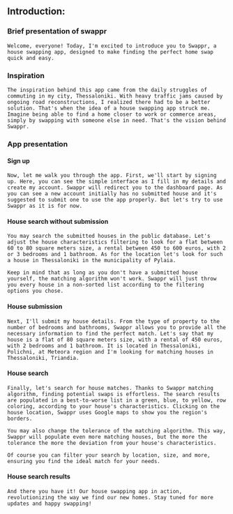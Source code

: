 ## Introduction:

### Brief presentation of swappr
    Welcome, everyone! Today, I'm excited to introduce you to Swappr, a house swapping app, designed to make finding the perfect home swap quick and easy.

### Inspiration
    The inspiration behind this app came from the daily struggles of commuting in my city, Thessaloniki. With heavy traffic jams caused by ongoing road reconstructions, I realized there had to be a better solution. That's when the idea of a house swapping app struck me. Imagine being able to find a home closer to work or commerce areas, simply by swapping with someone else in need. That's the vision behind Swappr.

### App presentation
#### Sign up
    Now, let me walk you through the app. First, we'll start by signing up. Here, you can see the simple interface as I fill in my details and create my account. Swappr will redirect you to the dashboard page. As you can see a new account initially has no submitted house and it's suggested to submit one to use the app properly. But let's try to use Swappr as it is for now.

#### House search without submission
    You may search the submitted houses in the public database. Let's adjust the house characteristics filtering to look for a flat between 60 to 80 square meters size, a rental between 450 to 600 euros, with 2 or 3 bedrooms and 1 bathroom. As for the location let's look for such a house in Thessaloniki in the municipality of Pylaia.
    
    Keep in mind that as long as you don't have a submitted house yourself, the matching algorithm won't work. Swappr will just throw you every house in a non-sorted list according to the filtering options you chose.

#### House submission
    Next, I'll submit my house details. From the type of property to the number of bedrooms and bathrooms, Swappr allows you to provide all the necessary information to find the perfect match. Let's say that my house is a flat of 80 square meters size, with a rental of 450 euros, with 2 bedrooms and 1 bathroom. It is located in Thessaloniki, Polichni, at Meteora region and I'm looking for matching houses in Thessaloniki, Triandia.

#### House search
    Finally, let's search for house matches. Thanks to Swappr matching algorithm, finding potential swaps is effortless. The search results are populated in a best-to-worse list in a green, blue, to yellow, row coloring, according to your house's characteristics. Clicking on the house location, Swappr uses Google maps to show you the region's borders.

    You may also change the tolerance of the matching algorithm. This way, Swappr will populate even more matching houses, but the more the tolerance the more the deviation from your house's characteristics.

    Of course you can filter your search by location, size, and more, ensuring you find the ideal match for your needs.

#### House search results
    And there you have it! Our house swapping app in action, revolutionizing the way we find our new homes. Stay tuned for more updates and happy swapping!